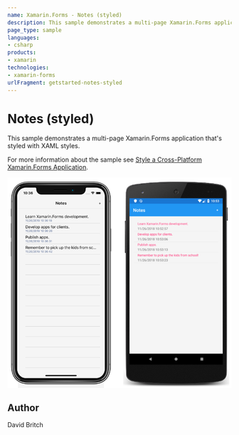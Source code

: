 ```yaml
---
name: Xamarin.Forms - Notes (styled)
description: This sample demonstrates a multi-page Xamarin.Forms application that's styled with XAML styles.
page_type: sample
languages:
- csharp
products:
- xamarin
technologies:
- xamarin-forms
urlFragment: getstarted-notes-styled
---
```

# Notes (styled)

This sample demonstrates a multi-page Xamarin.Forms application that's styled with XAML styles.

For more information about the sample see [Style a Cross-Platform Xamarin.Forms Application](https://docs.microsoft.com/xamarin/get-started/quickstarts/styled).

![Notes (styled) application screenshot](Screenshots/01All.png "Notes (styled) application screenshot")

## Author

David Britch
